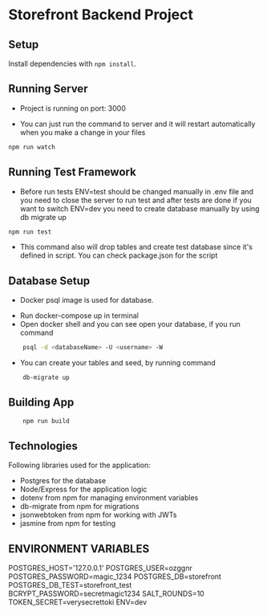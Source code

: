 # Storefront Backend Project
## Setup

Install dependencies with `npm install`.

## Running Server
* Project is running on port: 3000
- You can just run the command to server and it will restart automatically when you make a change in your files
```sh
npm run watch
```

## Running Test Framework
* Before run tests ENV=test should be changed manually in .env file and you need to close the server to run test and after tests are done if you want to switch ENV=dev you need to create database manually by using db migrate up
```sh
npm run test
```
* This command also will drop tables and create test database since it's defined in script. You can check package.json for the script

## Database Setup
* Docker psql image is used for database. 
- Run docker-compose up in terminal
- Open docker shell and you can see open your database, if you run command 
```sh 
    psql -d <databaseName> -U <username> -W 
```
- You can create your tables and seed, by running command 
```sh 
    db-migrate up 
```
## Building App
```sh
    npm run build
```
## Technologies
Following libraries used for the application:
- Postgres for the database
- Node/Express for the application logic
- dotenv from npm for managing environment variables
- db-migrate from npm for migrations
- jsonwebtoken from npm for working with JWTs
- jasmine from npm for testing

## ENVIRONMENT VARIABLES
POSTGRES_HOST='127.0.0.1'
POSTGRES_USER=ozggnr
POSTGRES_PASSWORD=magic_1234
POSTGRES_DB=storefront
POSTGRES_DB_TEST=storefront_test
BCRYPT_PASSWORD=secretmagic1234
SALT_ROUNDS=10
TOKEN_SECRET=verysecrettoki
ENV=dev

